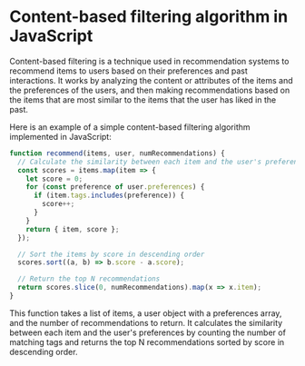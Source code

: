 # Content-based filtering algorithm in JavaScript

Content-based filtering is a technique used in recommendation systems to recommend items to users based on their preferences and past interactions. It works by analyzing the content or attributes of the items and the preferences of the users, and then making recommendations based on the items that are most similar to the items that the user has liked in the past.

Here is an example of a simple content-based filtering algorithm implemented in JavaScript:

```JavaScript
function recommend(items, user, numRecommendations) {
  // Calculate the similarity between each item and the user's preferences
  const scores = items.map(item => {
    let score = 0;
    for (const preference of user.preferences) {
      if (item.tags.includes(preference)) {
        score++;
      }
    }
    return { item, score };
  });

  // Sort the items by score in descending order
  scores.sort((a, b) => b.score - a.score);

  // Return the top N recommendations
  return scores.slice(0, numRecommendations).map(x => x.item);
}
```

This function takes a list of items, a user object with a preferences array, and the number of recommendations to return. It calculates the similarity between each item and the user's preferences by counting the number of matching tags and returns the top N recommendations sorted by score in descending order.
